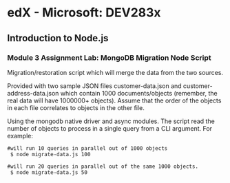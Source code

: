 # edX - Microsoft: DEV283x
## Introduction to Node.js
### Module 3 Assignment Lab: MongoDB Migration Node Script

Migration/restoration script which will merge the data from the two sources.

Provided with two sample JSON files customer-data.json and customer-address-data.json which contain 1000 documents/objects (remember, the real data will have 1000000+ objects). Assume that the order of the objects in each file correlates to objects in the other file.

Using the mongodb native driver and async modules. The script read the number of objects to process in a single query from a CLI argument. For example:
```
#will run 10 queries in parallel out of 1000 objects
 $ node migrate-data.js 100
 
#will run 20 queries in parallel out of the same 1000 objects. 
 $ node migrate-data.js 50
 ```